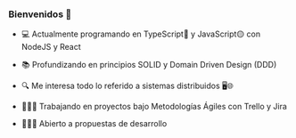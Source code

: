 ### Bienvenidos 👋

<!--
**lvch0/lvch0** is a ✨ _special_ ✨ repository because its `README.md` (this file) appears on your GitHub profile.

Here are some ideas to get you started:


-->
- 💻 Actualmente programando en TypeScript🔵 y JavaScript🟡 con NodeJS y React
  
- 📚 Profundizando en principios SOLID y Domain Driven Design (DDD)
  
- 🔍 Me interesa todo lo referido a sistemas distribuidos 🖥🌐

- 👷🏻‍♂️ Trabajando en proyectos bajo Metodologías Ágiles con Trello y Jira
  
- 👨🏻‍💻 Abierto a propuestas de desarrollo
